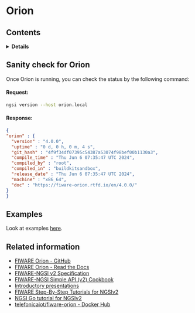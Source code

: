 # Orion

## Contents

<details>
<summary><strong>Details</strong></summary>

-   [Sanity check for Orion](#sanity-check-for-orion)
-   [Examples](#examples)
-   [Related information](#related-information)

</details>

## Sanity check for Orion

Once Orion is running, you can check the status by the following command:

#### Request:

```bash
ngsi version --host orion.local
```

#### Response:

```json
{
"orion" : {
  "version" : "4.0.0",
  "uptime" : "0 d, 0 h, 0 m, 4 s",
  "git_hash" : "4f9f34df07395c54387a53074f98bef00b1130a3",
  "compile_time" : "Thu Jun 6 07:35:47 UTC 2024",
  "compiled_by" : "root",
  "compiled_in" : "buildkitsandbox",
  "release_date" : "Thu Jun 6 07:35:47 UTC 2024",
  "machine" : "x86_64",
  "doc" : "https://fiware-orion.rtfd.io/en/4.0.0/"
}
}
```

## Examples

Look at examples [here](https://github.com/lets-fiware/FIWARE-Small-Bang/tree/main/examples/orion).

## Related information

-   [FIWARE Orion - GitHub](https://github.com/telefonicaid/fiware-orion)
-   [FIWARE Orion - Read the Docs](https://fiware-orion.readthedocs.io/en/master/)
-   [FIWARE-NGSI v2 Specification](http://telefonicaid.github.io/fiware-orion/api/v2/stable/)
-   [FIWARE-NGSI Simple API (v2) Cookbook](http://telefonicaid.github.io/fiware-orion/api/v2/stable/cookbook/)
-   [Introductory presentations](https://www.slideshare.net/fermingalan/orion-context-broker-20211022)
-   [FIWARE Step-By-Step Tutorials for NGSIv2](https://fiware-tutorials.readthedocs.io/en/latest/)
-   [NGSI Go tutorial for NGSIv2](https://ngsi-go.letsfiware.jp/tutorial/ngsi-v2-crud/)
-   [telefonicaiot/fiware-orion - Docker Hub](https://hub.docker.com/r/telefonicaiot/fiware-orion)
